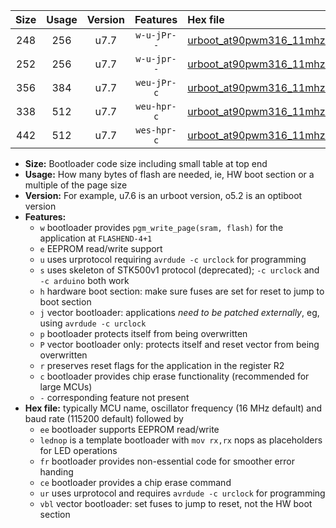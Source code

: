 |Size|Usage|Version|Features|Hex file|
|:-:|:-:|:-:|:-:|:--|
|248|256|u7.7|`w-u-jPr--`|[urboot_at90pwm316_11mhz0592_19200bps_lednop_ur_vbl.hex](https://raw.githubusercontent.com/stefanrueger/urboot.hex/main/mcus/at90pwm316/fcpu_11mhz0592/19200_bps/urboot_at90pwm316_11mhz0592_19200bps_lednop_ur_vbl.hex)|
|252|256|u7.7|`w-u-jpr--`|[urboot_at90pwm316_11mhz0592_19200bps_lednop_fr_ur_vbl.hex](https://raw.githubusercontent.com/stefanrueger/urboot.hex/main/mcus/at90pwm316/fcpu_11mhz0592/19200_bps/urboot_at90pwm316_11mhz0592_19200bps_lednop_fr_ur_vbl.hex)|
|356|384|u7.7|`weu-jPr-c`|[urboot_at90pwm316_11mhz0592_19200bps_ee_lednop_fr_ce_ur_vbl.hex](https://raw.githubusercontent.com/stefanrueger/urboot.hex/main/mcus/at90pwm316/fcpu_11mhz0592/19200_bps/urboot_at90pwm316_11mhz0592_19200bps_ee_lednop_fr_ce_ur_vbl.hex)|
|338|512|u7.7|`weu-hpr-c`|[urboot_at90pwm316_11mhz0592_19200bps_ee_lednop_fr_ce_ur.hex](https://raw.githubusercontent.com/stefanrueger/urboot.hex/main/mcus/at90pwm316/fcpu_11mhz0592/19200_bps/urboot_at90pwm316_11mhz0592_19200bps_ee_lednop_fr_ce_ur.hex)|
|442|512|u7.7|`wes-hpr-c`|[urboot_at90pwm316_11mhz0592_19200bps_ee_lednop_fr_ce.hex](https://raw.githubusercontent.com/stefanrueger/urboot.hex/main/mcus/at90pwm316/fcpu_11mhz0592/19200_bps/urboot_at90pwm316_11mhz0592_19200bps_ee_lednop_fr_ce.hex)|

- **Size:** Bootloader code size including small table at top end
- **Usage:** How many bytes of flash are needed, ie, HW boot section or a multiple of the page size
- **Version:** For example, u7.6 is an urboot version, o5.2 is an optiboot version
- **Features:**
  + `w` bootloader provides `pgm_write_page(sram, flash)` for the application at `FLASHEND-4+1`
  + `e` EEPROM read/write support
  + `u` uses urprotocol requiring `avrdude -c urclock` for programming
  + `s` uses skeleton of STK500v1 protocol (deprecated); `-c urclock` and `-c arduino` both work
  + `h` hardware boot section: make sure fuses are set for reset to jump to boot section
  + `j` vector bootloader: applications *need to be patched externally*, eg, using `avrdude -c urclock`
  + `p` bootloader protects itself from being overwritten
  + `P` vector bootloader only: protects itself and reset vector from being overwritten
  + `r` preserves reset flags for the application in the register R2
  + `c` bootloader provides chip erase functionality (recommended for large MCUs)
  + `-` corresponding feature not present
- **Hex file:** typically MCU name, oscillator frequency (16 MHz default) and baud rate (115200 default) followed by
  + `ee` bootloader supports EEPROM read/write
  + `lednop` is a template bootloader with `mov rx,rx` nops as placeholders for LED operations
  + `fr` bootloader provides non-essential code for smoother error handing
  + `ce` bootloader provides a chip erase command
  + `ur` uses urprotocol and requires `avrdude -c urclock` for programming
  + `vbl` vector bootloader: set fuses to jump to reset, not the HW boot section

